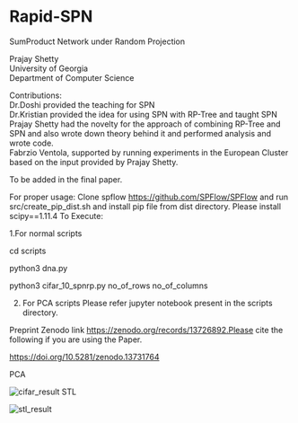 # Rapid-SPN
SumProduct Network under Random Projection

Prajay Shetty </br>
University of Georgia </br>
Department of Computer Science </br>

Contributions:</br>
Dr.Doshi provided the teaching for SPN </br>
Dr.Kristian provided the idea for using SPN with RP-Tree and taught SPN </br>
Prajay Shetty had the novelty for the approach of combining RP-Tree and SPN and also wrote down theory behind it and performed analysis and wrote code. </br>
Fabrzio Ventola, supported by running experiments in the European Cluster based on the input provided by Prajay Shetty. </br>

To be added in the final paper.</br>

For proper usage:
Clone spflow https://github.com/SPFlow/SPFlow and run src/create_pip_dist.sh and install pip file from dist directory.
Please install  scipy==1.11.4
To Execute:

1.For normal scripts

cd scripts

python3 dna.py

python3 cifar_10_spnrp.py no_of_rows no_of_columns 

2. For PCA scripts Please refer jupyter notebook present in the scripts directory.

Preprint Zenodo link https://zenodo.org/records/13726892.Please cite the following if you are using the Paper.

https://doi.org/10.5281/zenodo.13731764

PCA

![cifar_result](https://github.com/user-attachments/assets/c06b8e41-1aee-4b5e-99e9-b08fe0fecf00)
STL

![stl_result](https://github.com/user-attachments/assets/43d585a8-f1e9-4521-8a55-b3ad23a4d470)


